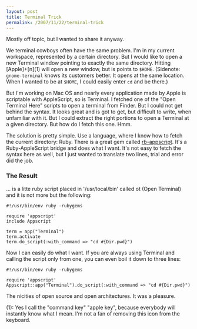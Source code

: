 ```yaml
---
layout: post
title: Terminal Trick
permalink: /2007/11/22/terminal-trick
---
```

Mostly off topic, but I wanted to share it anyway.

We terminal cowboys often have the same problem. I'm in my current workspace,
represented by a certain directory. But I would like to open a new Terminal
window pointing to exactly the same directory. Hitting
\[Apple\]+\[n\](1) will open a new window, but is points to `$HOME`.
(Sidenote: `gnome-terminal` knows its customers better. It opens at the same
location. When I wanted to be at `$HOME`, I could easily enter `cd` and be
there.)

But I'm working on Mac OS and nearly every application made by Apple is
scriptable with AppleScript, so is Terminal. I fetched one of the "Open
Terminal Here" scripts to open a terminal from Finder. But I could not get
behind the syntax. It looks great and is got to get, but difficult to write,
when unfamiliar with it. But I could extract the right portions to open a
Terminal at a given directory. But how do I fetch this one. Hmm.

The solution is pretty simple. Use a language, where I know how to fetch the
current directory: Ruby. There is a great gem called
[rb-appscript](http://rb-appscript.rubyforge.org/). It's a Ruby-AppleScript
bridge and does what I want. It's not easy to fetch the syntax here as well,
but I just wanted to translate two lines, trial and error did the job.

### The Result

... is a litte ruby script placed in '/usr/local/bin' called ot (Open Terminal)
and it is not more but the following:

<pre><code>#!/usr/bin/env ruby -rubygems

require 'appscript'
include Appscript

term = app("Terminal")
term.activate
term.do_script(:with_command => "cd #{Dir.pwd}")
</code></pre>

Now I can easily do what I want. If you are always using Terminal and calling
the script only from one, you can even boil it down to three lines:

<pre><code>#!/usr/bin/env ruby -rubygems

require 'appscript'
Appscript::app("Terminal").do_script(:with_command => "cd #{Dir.pwd}")
</code></pre>

The nicities of open source and open architectures. It was a pleasure.

(1): Yes I call the "command key" "apple key", because everybody will
instantly know what I mean. I'm not a fan of removing this icon from the
keyboard.
